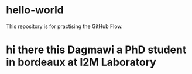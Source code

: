 # hello-world
This repository is for practising the GitHub Flow.
# hi there this Dagmawi a PhD student in bordeaux at I2M Laboratory
